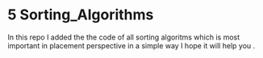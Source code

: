 #  5 Sorting_Algorithms
In this repo I added the the code of all sorting algoritms which is most important in placement perspective in a simple way I hope it will help you .
